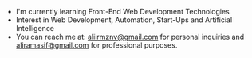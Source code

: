 - I'm currently learning Front-End Web Development Technologies
- Interest in Web Development, Automation, Start-Ups and Artificial Intelligence
- You can reach me at: aliirmznv@gmail.com for personal inquiries and aliramasif@gmail.com for professional purposes.
